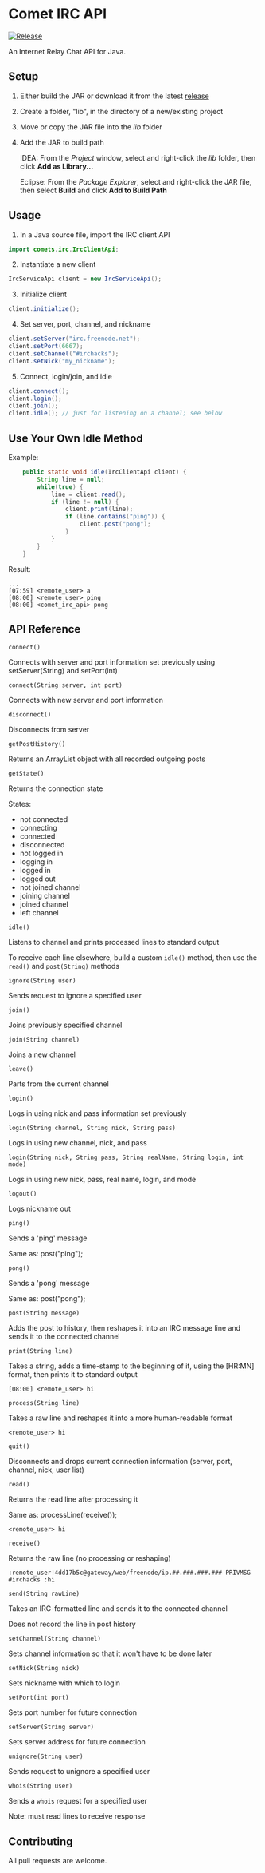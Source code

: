 # Comet IRC API

[![Release](https://img.shields.io/github/release/ronrihoo/Comet-IRC-API/all.svg)](https://github.com/ronrihoo/Comet-IRC-API/releases)

An Internet Relay Chat API for Java.

## Setup

1. Either build the JAR or download it from the latest [release](https://github.com/ronrihoo/Comet-IRC-API/releases)

2. Create a folder, "lib", in the directory of a new/existing project

3. Move or copy the JAR file into the _lib_ folder

4. Add the JAR to build path

   IDEA: From the _Project_ window, select and right-click the _lib_ folder, then click **Add as Library...**

   Eclipse: From the _Package Explorer_, select and right-click the JAR file, then select **Build** and click **Add to Build Path**

## Usage

1. In a Java source file, import the IRC client API

```java
import comets.irc.IrcClientApi;
```

2. Instantiate a new client

```java
IrcServiceApi client = new IrcServiceApi();
```

3. Initialize client

```java
client.initialize();
```

4. Set server, port, channel, and nickname

```java
client.setServer("irc.freenode.net");
client.setPort(6667);
client.setChannel("#irchacks");
client.setNick("my_nickname");
```

5. Connect, login/join, and idle

```java
client.connect();
client.login();
client.join();
client.idle(); // just for listening on a channel; see below
```

## Use Your Own Idle Method

Example: 

```java
    public static void idle(IrcClientApi client) {
        String line = null;
        while(true) {
            line = client.read();
            if (line != null) {
                client.print(line);
                if (line.contains("ping")) {
                    client.post("pong");
                }
            }
        }
    }
```

Result:

```
...
[07:59] <remote_user> a
[08:00] <remote_user> ping
[08:00] <comet_irc_api> pong
```

## API Reference

`connect()`

   Connects with server and port information set previously using setServer(String) and setPort(int)

`connect(String server, int port)`

   Connects with new server and port information

`disconnect()`

   Disconnects from server
   
`getPostHistory()`

   Returns an ArrayList<String> object with all recorded outgoing posts

`getState()`

   Returns the connection state
   
   States:
   * not connected
   * connecting
   * connected
   * disconnected
   * not logged in
   * logging in
   * logged in
   * logged out
   * not joined channel
   * joining channel
   * joined channel
   * left channel

`idle()`

   Listens to channel and prints processed lines to standard output
   
   To receive each line elsewhere, build a custom `idle()` method, then use the `read()` and `post(String)` methods

`ignore(String user)`

   Sends request to ignore a specified user

`join()`

   Joins previously specified channel

`join(String channel)`

   Joins a new channel

`leave()`

   Parts from the current channel

`login()`

   Logs in using nick and pass information set previously

`login(String channel, String nick, String pass)`

   Logs in using new channel, nick, and pass

`login(String nick, String pass, String realName, String login, int mode)`

   Logs in using new nick, pass, real name, login, and mode

`logout()`

   Logs nickname out

`ping()`

   Sends a 'ping' message
   
   Same as: post("ping");

`pong()`

   Sends a 'pong' message
   
   Same as: post("pong");

`post(String message)`

   Adds the post to history, then reshapes it into an IRC message line and sends it to the connected channel

`print(String line)`

   Takes a string, adds a time-stamp to the beginning of it, using the [HR:MN] format, then prints it to standard output

   ```[08:00] <remote_user> hi```
   
`process(String line)`

   Takes a raw line and reshapes it into a more human-readable format
   
   ```<remote_user> hi```

`quit()`

   Disconnects and drops current connection information (server, port, channel, nick, user list)

`read()`

   Returns the read line after processing it
   
   Same as: processLine(receive());
   
   ```<remote_user> hi```

`receive()`

   Returns the raw line (no processing or reshaping)
   
   ```:remote_user!4dd17b5c@gateway/web/freenode/ip.##.###.###.### PRIVMSG #irchacks :hi```

`send(String rawLine)`

   Takes an IRC-formatted line and sends it to the connected channel
   
   Does not record the line in post history

`setChannel(String channel)`

   Sets channel information so that it won't have to be done later

`setNick(String nick)`

   Sets nickname with which to login

`setPort(int port)`

   Sets port number for future connection
   
`setServer(String server)`

   Sets server address for future connection

`unignore(String user)`

   Sends request to unignore a specified user

`whois(String user)`

   Sends a `whois` request for a specified user

   Note: must read lines to receive response
      
## Contributing

All pull requests are welcome.